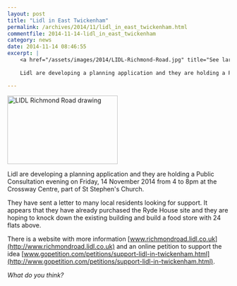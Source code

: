 ```yaml
---
layout: post
title: "Lidl in East Twickenham"
permalink: /archives/2014/11/lidl_in_east_twickenham.html
commentfile: 2014-11-14-lidl_in_east_twickenham
category: news
date: 2014-11-14 08:46:55
excerpt: |
    <a href="/assets/images/2014/LIDL-Richmond-Road.jpg" title="See larger version of - LIDL Richmond Road drawing"><img src="/assets/images/2014/LIDL-Richmond-Road_thumb.jpg" width="150" height="93" alt="LIDL Richmond Road drawing" class="photo right" /></a>
    
    Lidl are developing a planning application and they are holding a Public Consultation evening on Friday, 14 November 2014 from 4 to 8pm at the Crossway Centre, part of St Stephen's Church.

---
```


<a href="/assets/images/2014/LIDL-Richmond-Road.jpg" title="See larger version of - LIDL Richmond Road drawing"><img src="/assets/images/2014/LIDL-Richmond-Road_thumb.jpg" width="250" height="155" alt="LIDL Richmond Road drawing" class="photo right" /></a>

Lidl are developing a planning application and they are holding a Public Consultation evening on Friday, 14 November 2014 from 4 to 8pm at the Crossway Centre, part of St Stephen's Church.

They have sent a letter to many local residents looking for support. It appears that they have already purchased the Ryde House site and they are hoping to knock down the existing building and build a food store with 24 flats above.

There is a website with more information [www.richmondroad.lidl.co.uk](http://www.richmondroad.lidl.co.uk) and an online petition to support the idea [www.gopetition.com/petitions/support-lidl-in-twickenham.html](http://www.gopetition.com/petitions/support-lidl-in-twickenham.html).

*What do you think?*
